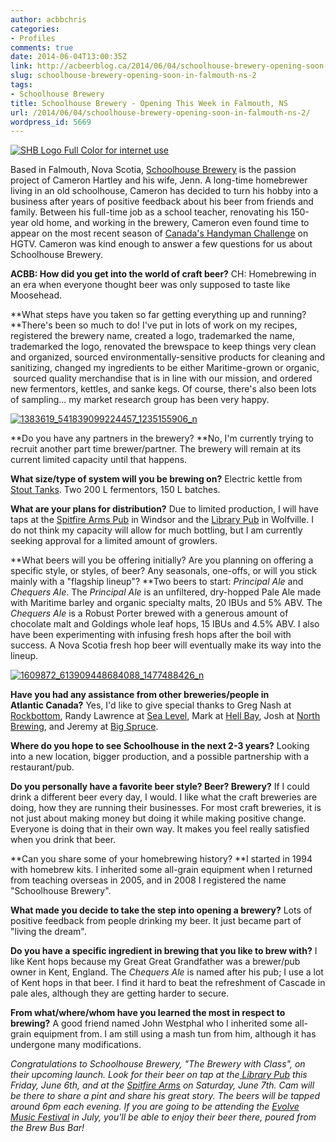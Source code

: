 ```yaml
---
author: acbbchris
categories:
- Profiles
comments: true
date: 2014-06-04T13:00:35Z
link: http://acbeerblog.ca/2014/06/04/schoolhouse-brewery-opening-soon-in-falmouth-ns-2/
slug: schoolhouse-brewery-opening-soon-in-falmouth-ns-2
tags:
- Schoolhouse Brewery
title: Schoolhouse Brewery - Opening This Week in Falmouth, NS
url: /2014/06/04/schoolhouse-brewery-opening-soon-in-falmouth-ns-2/
wordpress_id: 5669
---
```


[![SHB Logo Full Color for internet use](http://acbeerblog.ca/wp-content/uploads/2014/06/shb-logo-full-color-for-internet-use.jpg)](http://acbeerblog.ca/wp-content/uploads/2014/06/shb-logo-full-color-for-internet-use.jpg)

Based in Falmouth, Nova Scotia, [Schoolhouse Brewery](http://www.schoolhousebrewery.ca/) is the passion project of Cameron Hartley and his wife, Jenn. A long-time homebrewer living in an old schoolhouse, Cameron has decided to turn his hobby into a business after years of positive feedback about his beer from friends and family. Between his full-time job as a school teacher, renovating his 150-year old home, and working in the brewery, Cameron even found time to appear on the most recent season of [Canada's Handyman Challenge](http://www.hgtv.ca/canadashandymanchallenge/contestants/#cameron-hartley) on HGTV. Cameron was kind enough to answer a few questions for us about Schoolhouse Brewery.

**ACBB: How did you get into the world of craft beer?**
CH: Homebrewing in an era when everyone thought beer was only supposed to taste like Moosehead.

**What steps have you taken so far getting everything up and running?
**There's been so much to do! I've put in lots of work on my recipes, registered the brewery name, created a logo, trademarked the name, trademarked the logo, renovated the brewspace to keep things very clean and organized, sourced environmentally-sensitive products for cleaning and sanitizing, changed my ingredients to be either Maritime-grown or organic,  sourced quality merchandise that is in line with our mission, and ordered new fermentors, kettles, and sanke kegs. Of course, there's also been lots of sampling... my market research group has been very happy.

[![1383619_541839099224457_1235155906_n](http://acbeerblog.ca/wp-content/uploads/2014/06/1383619_541839099224457_1235155906_n.jpg?w=300)](http://acbeerblog.ca/wp-content/uploads/2014/06/1383619_541839099224457_1235155906_n.jpg)

**Do you have any partners in the brewery?
**No, I'm currently trying to recruit another part time brewer/partner. The brewery will remain at its current limited capacity until that happens.

**What size/type of system will you be brewing on?**
Electric kettle from [Stout Tanks](http://conical-fermenter.com/). Two 200 L fermentors, 150 L batches.

**What are your plans for distribution?**
Due to limited production, I will have taps at the [Spitfire Arms Pub](http://www.spitfirearms.com/) in Windsor and the [Library Pub](http://thelibrarypub.ca/) in Wolfville. I do not think my capacity will allow for much bottling, but I am currently seeking approval for a limited amount of growlers.

**What beers will you be offering initially? Are you planning on offering a specific style, or styles, of beer? Any seasonals, one-offs, or will you stick mainly with a "flagship lineup"?
**Two beers to start: _Principal Ale_ and _Chequers Ale_. The _Principal Ale_ is an unfiltered, dry-hopped Pale Ale made with Maritime barley and organic specialty malts, 20 IBUs and 5% ABV. The _Chequers Ale_ is a Robust Porter brewed with a generous amount of chocolate malt and Goldings whole leaf hops, 15 IBUs and 4.5% ABV. I also have been experimenting with infusing fresh hops after the boil with success. A Nova Scotia fresh hop beer will eventually make its way into the lineup.

[![1609872_613909448684088_1477488426_n](http://acbeerblog.ca/wp-content/uploads/2014/06/1609872_613909448684088_1477488426_n.jpg?w=300)](http://acbeerblog.ca/wp-content/uploads/2014/06/1609872_613909448684088_1477488426_n.jpg)

**Have you had any assistance from other breweries/people in Atlantic Canada?**
Yes, I'd like to give special thanks to Greg Nash at [Rockbottom](http://rockbottombrewpub.ca/), Randy Lawrence at [Sea Level](http://www.sealevelbrewing.com/), Mark at [Hell Bay](//www.hellbaybrewing.com/), Josh at [North Brewing](http://www.northbrewing.ca/), and Jeremy at [Big Spruce](http://www.bigspruce.ca/).

**Where do you hope to see Schoolhouse in the next 2-3 years?**
Looking into a new location, bigger production, and a possible partnership with a restaurant/pub.

**Do you personally have a favorite beer style? Beer? Brewery?**
If I could drink a different beer every day, I would. I like what the craft breweries are doing, how they are running their businesses. For most craft breweries, it is not just about making money but doing it while making positive change. Everyone is doing that in their own way. It makes you feel really satisfied when you drink that beer.

**Can you share some of your homebrewing history?
**I started in 1994 with homebrew kits. I inherited some all-grain equipment when I returned from teaching overseas in 2005, and in 2008 I registered the name "Schoolhouse Brewery".

**What made you decide to take the step into opening a brewery?**
Lots of positive feedback from people drinking my beer. It just became part of "living the dream".

**Do you have a specific ingredient in brewing that you like to brew with?**
I like Kent hops because my Great Great Grandfather was a brewer/pub owner in Kent, England. The _Chequers Ale_ is named after his pub; I use a lot of Kent hops in that beer. I find it hard to beat the refreshment of Cascade in pale ales, although they are getting harder to secure.

**From what/where/whom have you learned the most in respect to brewing?**
A good friend named John Westphal who I inherited some all-grain equipment from. I am still using a mash tun from him, although it has undergone many modifications.

_Congratulations to Schoolhouse Brewery, "The Brewery with Class", on their upcoming launch. Look for their beer on tap at the[ Library Pub](https://www.facebook.com/pages/The-Library-Pub/398882863472537) this Friday, June 6th, and at the [Spitfire Arms](http://www.spitfirearms.com/) on Saturday, June 7th. Cam will be there to share a pint and share his great story. The beers will be tapped around 6pm each evening. If you are going to be attending the [Evolve Music Festival](http://www.evolvefestival.com/) in July, you'll be able to enjoy their beer there, poured from the Brew Bus Bar!_
